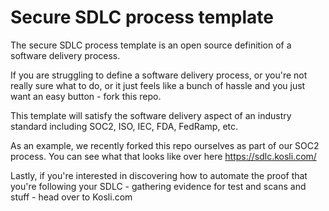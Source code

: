 # Secure SDLC process template

The secure SDLC process template is an open source definition of a software delivery process. 

If you are struggling to define a software delivery process, or you're not really sure what to do, or it just feels like a bunch of hassle and you just want an easy button - fork this repo. 

This template will satisfy the software delivery aspect of an industry standard including SOC2, ISO, IEC, FDA, FedRamp, etc.

As an example, we recently forked this repo ourselves as part of our SOC2 process. You can see what that looks like over here https://sdlc.kosli.com/

Lastly, if you're interested in discovering how to automate the proof that you're following your SDLC - gathering evidence for test and scans and stuff - head over to Kosli.com 
